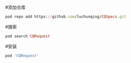 #添加仓库

```ruby
pod repo add https://github.com/luchunqing/CQSpecs.git
```
#搜索

```ruby
pod search CQRequest
```

#安装

```ruby
pod 'CQRequest'
```
